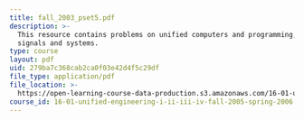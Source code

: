 ```yaml
---
title: fall_2003_pset5.pdf
description: >-
  This resource contains problems on unified computers and programming, and
  signals and systems.
type: course
layout: pdf
uid: 279ba7c368cab2ca0f03e42d4f5c29df
file_type: application/pdf
file_location: >-
  https://open-learning-course-data-production.s3.amazonaws.com/16-01-unified-engineering-i-ii-iii-iv-fall-2005-spring-2006/279ba7c368cab2ca0f03e42d4f5c29df_fall_2003_pset5.pdf
course_id: 16-01-unified-engineering-i-ii-iii-iv-fall-2005-spring-2006
---
```

